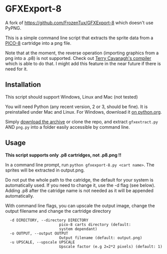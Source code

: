# GFXExport-8

A fork of https://github.com/FrozenTux/GFXExport-8 which doesn't use PyPNG.

This is a simple command line script that extracts the sprite data from a [PICO-8](http://www.lexaloffle.com/pico-8.php) cartridge into a png file.

Note that at the moment, the reverse operation (importing graphics from a png into a .p8) is not supported. Check out [Terry Cavanagh's compiler](https://twitter.com/terrycavanagh/status/634123273299619840) which is able to do that. I might add this feature in the near future if there is need for it.

## Installation

This script should support Windows, Linux and Mac (not tested)

You will need Python (any recent version, 2 or 3, should be fine). It is preinstalled under Mac and Linux. For Windows, download it [on python.org](https://www.python.org/downloads/).

Simply [download the archive](https://github.com/FrozenTux/GFXExport-8/archive/master.zip) or clone the repo, and extract `gfxextract.py` AND `png.py` into a folder easily accessible by command line.

## Usage

**This script supports only .p8 cartridges, not .p8.png !!**

In a command line prompt, run `python gfxexport-8.py <cart name>`. The sprites will be extracted in output.png.

Do not put the whole path to the catridge, the default for your system is automatically used. If you need to change it, use the -d flag (see below). Adding .p8 after the catridge name is not needed as it will be appended automatically.

With command line flags, you can upscale the output image, change the output filename and change the cartridge directory

```
  -d DIRECTORY, --directory DIRECTORY
                        pico-8 carts directory (default:
                        system dependant)
  -o OUTPUT, --output OUTPUT
                        Output filename (default: output.png)
  -u UPSCALE, --upscale UPSCALE
                        Upscale factor (e.g 2=2*2 pixels) (default: 1)
```
